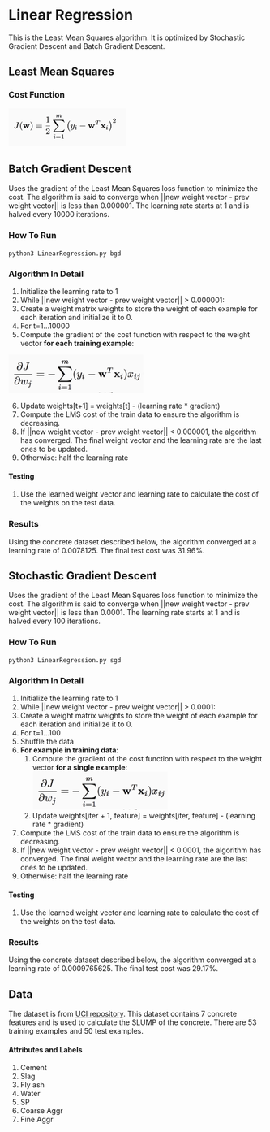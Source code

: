 # Linear Regression
This is the Least Mean Squares algorithm. It is optimized by Stochastic Gradient Descent and Batch Gradient Descent.

## Least Mean Squares
### Cost Function
<img src="https://github.com/solosoren/CS5350-MachineLearning/blob/master/LinearRegression/Images/Cost.png" height="75">  

## Batch Gradient Descent
Uses the gradient of the Least Mean Squares loss function to minimize the cost. The algorithm is said to converge when ||new weight vector - prev weight vector|| is less than 0.000001. The learning rate starts at 1 and is halved every 10000 iterations.
### How To Run
```
python3 LinearRegression.py bgd
```
### Algorithm In Detail
1. Initialize the learning rate to 1
2. While ||new weight vector - prev weight vector|| > 0.000001:
3. Create a weight matrix weights to store the weight of each example for each iteration and initialize it to 0.
4. For t=1...10000
5. Compute the gradient of the cost function with respect to the weight vector **for each training example**:
<img src="https://github.com/solosoren/CS5350-MachineLearning/blob/master/LinearRegression/Images/Gradient.png" height="75">  

6. Update weights[t+1] = weights[t] - (learning rate * gradient)
7. Compute the LMS cost of the train data to ensure the algorithm is decreasing.
8. If ||new weight vector - prev weight vector|| < 0.000001, the algorithm has converged. The final weight vector and the learning rate are the last ones to be updated.
9. Otherwise: half the learning rate
#### Testing
1. Use the learned weight vector and learning rate to calculate the cost of the weights on the test data.

### Results
Using the concrete dataset described below, the algorithm converged at a learning rate of 0.0078125. The final test cost was 31.96%.

## Stochastic Gradient Descent
Uses the gradient of the Least Mean Squares loss function to minimize the cost. The algorithm is said to converge when ||new weight vector - prev weight vector|| is less than 0.0001. The learning rate starts at 1 and is halved every 100 iterations.
### How To Run
```
python3 LinearRegression.py sgd
```

### Algorithm In Detail
1. Initialize the learning rate to 1
2. While ||new weight vector - prev weight vector|| > 0.0001:
3. Create a weight matrix weights to store the weight of each example for each iteration and initialize it to 0.
4. For t=1...100
5. Shuffle the data
6. **For example in training data**:
    1. Compute the gradient of the cost function with respect to the weight vector **for a single example**:
        <img src="https://github.com/solosoren/CS5350-MachineLearning/blob/master/LinearRegression/Images/Gradient.png" height="75">  
    2. Update weights[iter + 1, feature] = weights[iter, feature] - (learning rate * gradient)
7. Compute the LMS cost of the train data to ensure the algorithm is decreasing.
8. If ||new weight vector - prev weight vector|| < 0.0001, the algorithm has converged. The final weight vector and the learning rate are the last ones to be updated.
9. Otherwise: half the learning rate
#### Testing
1. Use the learned weight vector and learning rate to calculate the cost of the weights on the test data.

### Results
Using the concrete dataset described below, the algorithm converged at a learning rate of 0.0009765625. The final test cost was 29.17%.

## Data
The dataset is from [UCI repository](https://archive.ics.uci.edu/ml/datasets/Concrete+Slump+Test). This dataset contains 7 concrete features and is used to calculate the SLUMP of the concrete. There are 53 training examples and 50 test examples.
#### Attributes and Labels
1. Cement
2. Slag
3. Fly ash
4. Water
5. SP
6. Coarse Aggr
7. Fine Aggr
